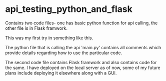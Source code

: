 # api_testing_python_and_flask
Contains two code files- one has basic python function for api calling, the other file is in Flask framwork.

This was my first try in something like this.


The python file that is calling the api 'main.py' contains all comments which provide details regarding how to use the particular code.

The second code file contains Flask framwork and also contains code for the same.
I have deployed on the local server as of now, some of my future plans include deploying it elsewhere along with a GUI.
